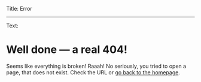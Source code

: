Title: Error

----

Text: 

# Well done — a real 404!

Seems like everything is broken! Raaah! No seriously, you tried to open a page, that does not exist. Check the URL or [go back to the homepage](https://webgefrickel.de).